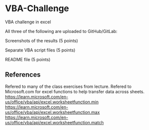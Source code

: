 # VBA-Challenge
VBA challenge in excel

All three of the following are uploaded to GitHub/GitLab:

Screenshots of the results (5 points)

Separate VBA script files (5 points)

README file (5 points)

## References
Refered to many of the class exercises from lecture.
Refered to Microsoft.com for excel functions to help transfer data across sheets.
https://learn.microsoft.com/en-us/office/vba/api/excel.worksheetfunction.min
https://learn.microsoft.com/en-us/office/vba/api/excel.worksheetfunction.max
https://learn.microsoft.com/en-us/office/vba/api/excel.worksheetfunction.match
